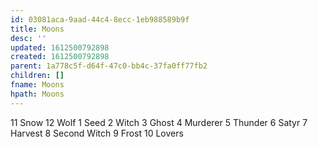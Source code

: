 ```yaml
---
id: 03081aca-9aad-44c4-8ecc-1eb988589b9f
title: Moons
desc: ''
updated: 1612500792898
created: 1612500792898
parent: 1a778c5f-d64f-47c0-bb4c-37fa0ff77fb2
children: []
fname: Moons
hpath: Moons
---
```

11    Snow
12    Wolf
1    Seed
2    Witch
3    Ghost
4    Murderer
5    Thunder
6    Satyr
7    Harvest
8    Second Witch
9    Frost
10    Lovers

